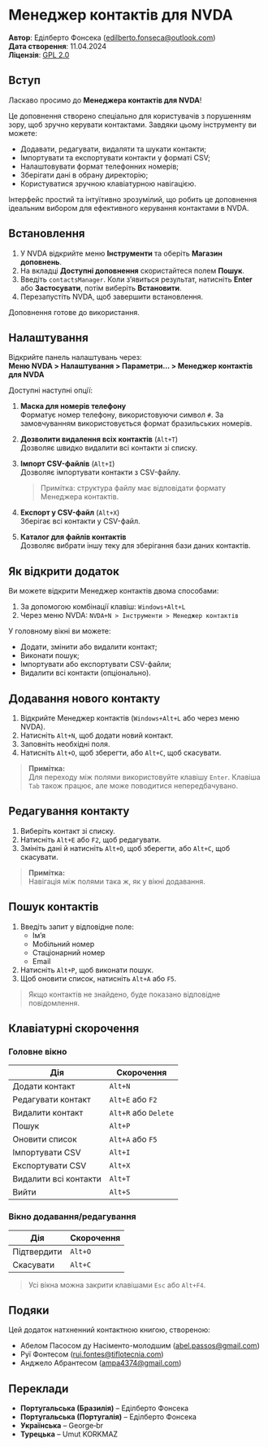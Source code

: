 # Менеджер контактів для NVDA

**Автор**: Еділберто Фонсека (<edilberto.fonseca@outlook.com>)  
**Дата створення**: 11.04.2024  
**Ліцензія**: [GPL 2.0](https://www.gnu.org/licenses/gpl-2.0.html)

## Вступ

Ласкаво просимо до **Менеджера контактів для NVDA**!

Це доповнення створено спеціально для користувачів з порушенням зору, щоб зручно керувати контактами. Завдяки цьому інструменту ви можете:

- Додавати, редагувати, видаляти та шукати контакти;
- Імпортувати та експортувати контакти у форматі CSV;
- Налаштовувати формат телефонних номерів;
- Зберігати дані в обрану директорію;
- Користуватися зручною клавіатурною навігацією.

Інтерфейс простий та інтуїтивно зрозумілий, що робить це доповнення ідеальним вибором для ефективного керування контактами в NVDA.

## Встановлення

1. У NVDA відкрийте меню **Інструменти** та оберіть **Магазин доповнень**.
2. На вкладці **Доступні доповнення** скористайтеся полем **Пошук**.
3. Введіть `contactsManager`. Коли з’явиться результат, натисніть **Enter** або **Застосувати**, потім виберіть **Встановити**.
4. Перезапустіть NVDA, щоб завершити встановлення.

Доповнення готове до використання.

## Налаштування

Відкрийте панель налаштувань через:  
**Меню NVDA > Налаштування > Параметри... > Менеджер контактів для NVDA**

Доступні наступні опції:

1. **Маска для номерів телефону**  
   Форматує номер телефону, використовуючи символ `#`. За замовчуванням використовується формат бразильських номерів.

2. **Дозволити видалення всіх контактів** (`Alt+T`)  
   Дозволяє швидко видалити всі контакти зі списку.

3. **Імпорт CSV-файлів** (`Alt+I`)  
   Дозволяє імпортувати контакти з CSV-файлу.  
   > Примітка: структура файлу має відповідати формату Менеджера контактів.

4. **Експорт у CSV-файл** (`Alt+X`)  
   Зберігає всі контакти у CSV-файл.

5. **Каталог для файлів контактів**  
   Дозволяє вибрати іншу теку для зберігання бази даних контактів.

## Як відкрити додаток

Ви можете відкрити Менеджер контактів двома способами:

1. За допомогою комбінації клавіш: `Windows+Alt+L`  
2. Через меню NVDA: `NVDA+N > Інструменти > Менеджер контактів`

У головному вікні ви можете:

- Додати, змінити або видалити контакт;
- Виконати пошук;
- Імпортувати або експортувати CSV-файли;
- Видалити всі контакти (опціонально).

## Додавання нового контакту

1. Відкрийте Менеджер контактів (`Windows+Alt+L` або через меню NVDA).
2. Натисніть `Alt+N`, щоб додати новий контакт.
3. Заповніть необхідні поля.
4. Натисніть `Alt+O`, щоб зберегти, або `Alt+C`, щоб скасувати.

> **Примітка:**  
> Для переходу між полями використовуйте клавішу `Enter`. Клавіша `Tab` також працює, але може поводитися непередбачувано.

## Редагування контакту

1. Виберіть контакт зі списку.
2. Натисніть `Alt+E` або `F2`, щоб редагувати.
3. Змініть дані й натисніть `Alt+O`, щоб зберегти, або `Alt+C`, щоб скасувати.

> **Примітка:**  
> Навігація між полями така ж, як у вікні додавання.

## Пошук контактів

1. Введіть запит у відповідне поле:
   - Ім’я
   - Мобільний номер
   - Стаціонарний номер
   - Email
2. Натисніть `Alt+P`, щоб виконати пошук.
3. Щоб оновити список, натисніть `Alt+A` або `F5`.

> Якщо контактів не знайдено, буде показано відповідне повідомлення.

## Клавіатурні скорочення

### Головне вікно

| Дія                         | Скорочення           |
|-----------------------------|----------------------|
| Додати контакт              | `Alt+N`              |
| Редагувати контакт          | `Alt+E` або `F2`     |
| Видалити контакт            | `Alt+R` або `Delete` |
| Пошук                       | `Alt+P`              |
| Оновити список              | `Alt+A` або `F5`     |
| Імпортувати CSV             | `Alt+I`              |
| Експортувати CSV            | `Alt+X`              |
| Видалити всі контакти       | `Alt+T`              |
| Вийти                       | `Alt+S`              |

### Вікно додавання/редагування

| Дія         | Скорочення |
|-------------|------------|
| Підтвердити | `Alt+O`    |
| Скасувати   | `Alt+C`    |

> Усі вікна можна закрити клавішами `Esc` або `Alt+F4`.

## Подяки

Цей додаток натхненний контактною книгою, створеною:

- Абелом Пасосом ду Насіменто-молодшим (<abel.passos@gmail.com>)  
- Руї Фонтесом (<rui.fontes@tiflotecnia.com>)  
- Анджело Абрантесом (<ampa4374@gmail.com>)

## Переклади

- **Португальська (Бразилія)** – Еділберто Фонсека  
- **Португальська (Португалія)** – Еділберто Фонсека  
- **Українська** – George‑br  
- **Турецька** – Umut KORKMAZ

